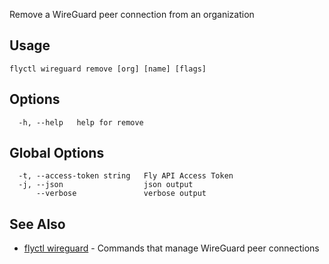 Remove a WireGuard peer connection from an organization

## Usage
~~~
flyctl wireguard remove [org] [name] [flags]
~~~

## Options

~~~
  -h, --help   help for remove
~~~

## Global Options

~~~
  -t, --access-token string   Fly API Access Token
  -j, --json                  json output
      --verbose               verbose output
~~~

## See Also

* [flyctl wireguard](/docs/flyctl/wireguard/)	 - Commands that manage WireGuard peer connections

